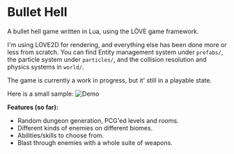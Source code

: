 # Bullet Hell
A bullet hell game written in Lua, using the LÖVE game framework.

I'm using LOVE2D for rendering, and everything else has been done more or less from scratch.
You can find Entity management system under `prefabs/`, the particle system under `particles/`, 
and the collision resolution and physics systems in `world/`.

The game is currently a work in progress, but it' still in a playable state.

Here is a small sample:
![Demo](https://github.com/srijan-paul/srijan-paul/blob/main/bullet_hell.gif)



**Features (so far):**
- Random dungeon generation, PCG'ed levels and rooms.
- Different kinds of enemies on different biomes.
- Abilities/skills to choose from.
- Blast through enemies with a whole suite of weapons.
